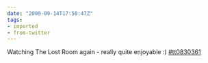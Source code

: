 ```yaml
---
date: "2009-09-14T17:50:47Z"
tags:
- imported
- from-twitter
---
```

Watching The Lost Room again - really quite enjoyable :\) [#tt0830361](https://imdb.com/title/tt0830361)
